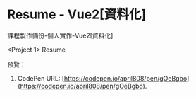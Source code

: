 # Resume - Vue2[資料化]

課程製作備份-個人實作-Vue2[資料化]

<Project 1> Resume
	
預覽：

1. CodePen URL: [https://codepen.io/april808/pen/gOeBgbo](https://codepen.io/april808/pen/gOeBgbo).